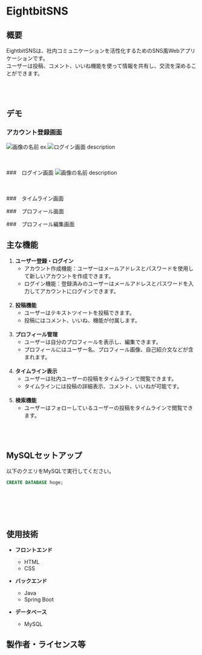 # EightbitSNS

## 概要
EightbitSNSは、社内コミュニケーションを活性化するためのSNS風Webアプリケーションです。<br>ユーザーは投稿、コメント、いいね機能を使って情報を共有し、交流を深めることができます。<br><br><br><br>

## デモ
### アカウント登録画面
![画像の名前](画像のパス)
ex.![ログイン画面](src/main/resources/static/img/Sign-in.png)
description<br><br><br>

###　ログイン画面
![画像の名前](画像のパス)
description<br><br><br>

###　タイムライン画面

###　プロフィール画面


###　プロフィール編集画面




## 主な機能
1. **ユーザー登録・ログイン**
   - アカウント作成機能：ユーザーはメールアドレスとパスワードを使用して新しいアカウントを作成できます。
   - ログイン機能：登録済みのユーザーはメールアドレスとパスワードを入力してアカウントにログインできます。
   <br><br>
2. **投稿機能**
   - ユーザーはテキストツイートを投稿できます。
   - 投稿にはコメント、いいね、機能が付属します。
   <br><br>
3. **プロフィール管理**
   - ユーザーは自分のプロフィールを表示し、編集できます。
   - プロフィールにはユーザー名、プロフィール画像、自己紹介文などが含まれます。
   <br><br>
4. **タイムライン表示**
   - ユーザーは社内ユーザーの投稿をタイムラインで閲覧できます。
   - タイムラインには投稿の詳細表示、コメント、いいねが可能です。
   <br><br>
4. **検索機能**
   - ユーザーはフォローしているユーザーの投稿をタイムラインで閲覧できます。
<br><br><br><br>

## MySQLセットアップ
以下のクエリをMySQLで実行してください。
 ```sql
CREATE DATABASE hoge;

 ```
<br><br><br><br>

## 使用技術
- **フロントエンド**
  - HTML
  - CSS

- **バックエンド**
  - Java
  - Spring Boot

- **データベース**
  - MySQL

## 製作者・ライセンス等
